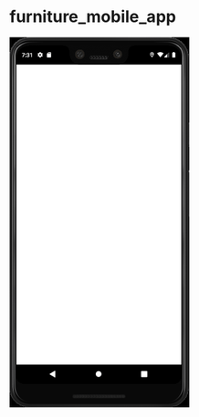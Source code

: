 # furniture_mobile_app

![](https://github.com/ahm3tcelik/acm_hacettepe_coding_challange/blob/main/showcase/furniture_app.gif)